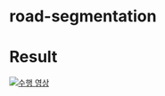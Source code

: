 # road-segmentation

# Result
[![수행 영상](https://www.youtube.com/vi/Yk7zRaQlUJ0&ab_channel=%EA%B9%80%EC%A4%80%ED%98%B8/0.jpg)](https://www.youtube.com/watch?v=Yk7zRaQlUJ0&ab_channel=%EA%B9%80%EC%A4%80%ED%98%B8) 
